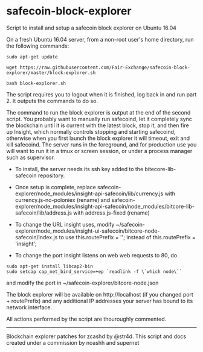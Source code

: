 # safecoin-block-explorer
Script to install and setup a safecoin block explorer on Ubuntu 16.04

On a fresh Ubuntu 16.04 server, from a non-root user's home directory, run the following commands:
```
sudo apt-get update

wget https://raw.githubusercontent.com/Fair-Exchange/safecoin-block-explorer/master/block-explorer.sh

bash block-explorer.sh
```
The script requires you to logout when it is finished, log back in and run part 2. It outputs the commands to do so.

The command to run the block explorer is output at the end of the second script. You probably want to manually run safecoind,
let it completely sync the blockchain until it is current with the latest block, stop it, and then fire up Insight, which
normally controls stopping and starting safecoind, otherwise when you first launch the block explorer it will timeout, exit
and kill safecoind.
The server runs in the foreground, and for production use you will want to run it in a tmux or screen session, or under a process manager such as supervisor.

- To install, the server needs its ssh key added to the bitecore-lib-safecoin repository.

- Once setup is complete, replace
safecoin-explorer/node_modules/insight-api-safecoin/lib/currency.js with currency.js-no-poloniex (rename)
and
safecoin-explorer/node_modules/insight-api-safecoin/node_modules/bitcore-lib-safecoin/lib/address.js with address.js-fixed (rename)

- To change the URL insight uses, modify ~/safecoin-explorer/node_modules/insight-ui-safecoin/bitcore-node-safecoin/index.js to use  this.routePrefix = ''; instead of this.routePrefix = 'insight';

- To change the port insight listens on web web requests to 80, do
```
sudo apt-get install libcap2-bin
sudo setcap cap_net_bind_service=+ep `readlink -f \`which node\``
```
and modify the port in ~/safecoin-explorer/bitcore-node.json

The block explorer will be available on http://localhost (if you changed port + routePrefix) and any additional IP addresses your server has bound to its network interface.

All actions performed by the script are thouroughly commented. 

-------

Blockchain explorer patches for zcashd by @str4d. This script and docs created under a commission by noashh and supernet


